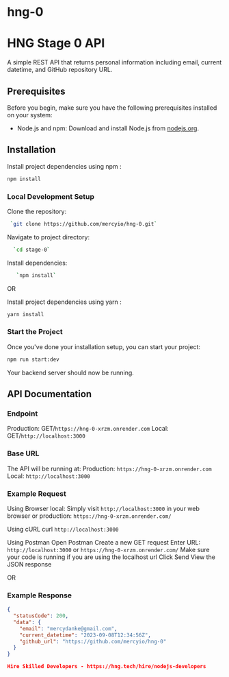 # hng-0
# HNG Stage 0 API

A simple REST API that returns personal information including email, current datetime, and GitHub repository URL.

## Prerequisites

Before you begin, make sure you have the following prerequisites installed on your system:

- Node.js and npm: Download and install Node.js from [nodejs.org](https://nodejs.org/).

## Installation

Install project dependencies using npm :
   ```bash
   npm install
   ```

### Local Development Setup
Clone the repository: 
  ```bash
   `git clone https://github.com/mercyio/hng-0.git`
   ```


Navigate to project directory:
  ```bash
    `cd stage-0`
   ```


Install dependencies: 
 ```bash
    `npm install`
   ```
OR

Install project dependencies using yarn :
```bash
yarn install
```

### Start the Project

Once you've done your installation setup, you can start your project:

```bash 
npm run start:dev
```
Your backend server should now be running.


## API Documentation

### Endpoint
Production: GET/`https://hng-0-xrzm.onrender.com`
Local: GET/`http://localhost:3000`

### Base URL
The API will be running at:
Production: `https://hng-0-xrzm.onrender.com`
Local: `http://localhost:3000`

### Example Request 
Using Browser
local: Simply visit `http://localhost:3000` in your web browser
or
production: `https://hng-0-xrzm.onrender.com/`

Using cURL
curl `http://localhost:3000`

Using Postman
Open Postman
Create a new GET request
Enter URL: `http://localhost:3000` or  `https://hng-0-xrzm.onrender.com/`
Make sure your code is running if you are using the localhost url
Click Send
View the JSON response

OR

### Example Response

```json
{
  "statusCode": 200,
  "data": {
    "email": "mercydanke@gmail.com",
    "current_datetime": "2023-09-08T12:34:56Z",
    "github_url": "https://github.com/mercyio/hng-0"
  }
}

Hire Skilled Developers - https://hng.tech/hire/nodejs-developers

